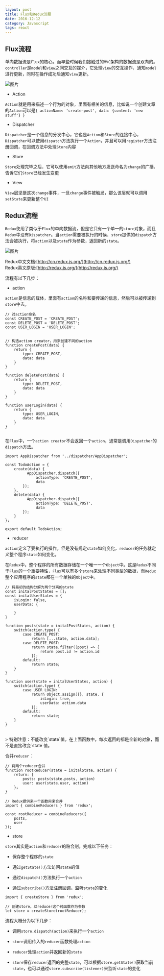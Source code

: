 ```yaml
---
layout: post
title: Flux和Redux流程
date: 2016-12-12
category: Javascript
tags: react
---
```


## Flux流程
单向数据流是`Flux`的核心。而早些时候我们接触过的`MVC`架构的数据流是双向的。`controller`是`model`和`view`之间交互的媒介，它处理`view`的交互操作，通知`model`进行更新，同时在操作成功后通知`view`更新。

![图片](/img/flux-flow.png)

- Action

`Action`就是用来描述一个行为的对象，里面有相关的信息，比如说一个创建文章的`Action`可以是`{ actionName: 'create-post', data: {content: 'new stuff'} }`

- Dispatcher

`Dispatcher`是一个信息的分发中心，它也是`Action`和`Store`的连接中心，`Dispatcher`可以使用`dispatch`方法执行一个`Action`，并且可以用`register`方法注册回调，在回调方法中处理`Store`内容

- Store

`Store`处理完毕之后，它可以使用`emit`方法向其他地方发送命名为`change`的广播，告诉它们`Store`已经发生变更

- View

`View`层坚挺这次`change`事件，一旦`change`事件被触发，那么该层就可以调用`setState`来更新整个`UI`

## Redux流程

`Redux`使用了类似于`Flux`的单向数据流，但是它只有一个单一的`store`对象，而且`Redux`中没有`Dispatcher`。当`action`需要被执行的时候，`store`提供的`dispatch`方法会被执行，将`action`以及`state`作为参数，返回新的`state`。

![图片](/img/redux-flow.png)

Redux中文文档:[http://cn.redux.js.org/](http://cn.redux.js.org/)<br>
Redux英文原版:[http://redux.js.org/](http://redux.js.org/)

流程有以下几步：

- action

`action`是信息的载体，里面有`action`的名称和要传递的信息，然后可以被传递到`store`中去。

```
// 对action命名
const CREATE_POST = 'CREATE_POST';
const DELETE_POST = 'DELETE_POST';
const USER_LOGIN = 'USER_LOGIN';


// 构造action creator，用来创建不同的action
function createPost(data) {
    return {
        type: CREATE_POST,
        data: data
    }
}

function deletePost(data) {
    return {
        type: DELETE_POST,
        data: data
    }
}

function userLogin(data) {
    return {
        type: USER_LOGIN,
        data: data
    }
}


```

在`Flux`中，一个`action creator`不会返回一个`action`，通常是调用`Dispatcher`的`dispatch`方法。

```
import AppDispatcher from '../dispatcher/AppDispatcher';

const TodoAction = {
    create(data) {
          AppDispatcher.dispatch({
              actionType: 'CREATE_POST',
              data
        });
    },
    delete(data) {
          AppDispatcher.dispatch({
              actionType: 'DELETE_POST',
              data
        });
    }
};

export default TodoAction;
```


- reducer

`action`定义了要执行的操作，但是没有规定`state`如何变化，`reducer`的任务就定义整个程序`state`如何变化。

在`Redux`中，整个程序的所有数据存储在一个唯一一个`Object`中。这是`Redux`不同于`Flux`的一个重要特性，`Flux`可以有多个`store`来处理不同类型的数据，而`Redux`整个应用程序的`state`都在一个单独的`Object`中。

```
// 将最初的结构分解为两个分离的state
const initalPostStates = [];
const initalUserStates = {
    isLogin: false,
    userData: {

    }
}

function posts(state = initalPostStates, action) {
    switch(action.type) {
        case CREATE_POST:
            return [...state, action.data];
        case DELETE_POST:
            return state.filter((post) => {
                return post.id != action.id
            });
        default:
            return state;
    }
}

function user(state = initalUserStates, action) {
    switch(action.type) {
        case USER_LOGIN:
            return Object.assign({}, state, {
                isLogin: true,
                userData: action.data
            });
        default:
            return state;
    }
}

```

<br>
> 特别注意：不能改变`state`值。在上面函数中，每次返回的都是全新的对象，而不是直接改变`state`值。

合并`reducer`：

```
// 将两个reducer合并
function rootReducer(state = initalState, action) {
    return: {
        posts: posts(state.posts, action)
        user: user(state.user, action)
    };
}

// Redux提供来一个函数用来合并
import { combineReducers } from 'redux';

const rootReducer = combineReducers({
    posts,
    user
});

```

- store

`store`其实是`action`和`reducer`的粘合剂，完成以下任务：

- 保存整个程序的`state`

- 通过`getState()`方法访问`state`的值

- 通过`dispatch()`方法执行一个`action`

- 通过`subscribe()`方法注册回调，监听`state`的变化

```
import { createStore } from 'redux';

// 创建store，以reducer这个纯函数作为参数
let store = createStore(rootReducer);
```


流程大概分为以下几步：

- 调用`store.dispatch(action)`来执行一个`action`

- `store`调用传入的`reducer`函数处理`action`

- `reducer`处理`action`并返回新的`state`

- `store`保存`reducer`返回的完整`state`，可以根据`store.getState()`获取当前`state`，也可以通过`store.subscribe(listener)`来监听`state`的变化
